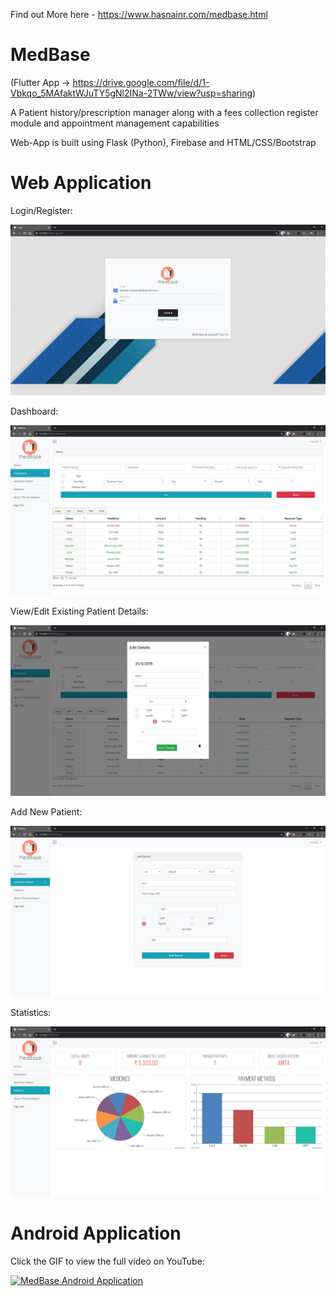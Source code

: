 Find out More here - https://www.hasnainr.com/medbase.html

# MedBase

(Flutter App -> https://drive.google.com/file/d/1-Vbkqo_5MAfaktWJuTY5gNl2INa-2TWw/view?usp=sharing)

A Patient history/prescription manager along with a fees collection register module and appointment management capabilities

Web-App is built using Flask (Python), Firebase and HTML/CSS/Bootstrap


# Web Application
Login/Register:

![Login Screen](https://github.com/hasnainroopawalla/MedBase/blob/main/images/Capture1.JPG)

Dashboard:

![Dashboard](https://github.com/hasnainroopawalla/MedBase/blob/main/images/Capture2.JPG)

View/Edit Existing Patient Details:

![View/Edit Existing Patient Details](https://github.com/hasnainroopawalla/MedBase/blob/main/images/Capture3.JPG)

Add New Patient:

![Add New Patient](https://github.com/hasnainroopawalla/MedBase/blob/main/images/Capture4.JPG)

Statistics:

![Statistics](https://github.com/hasnainroopawalla/MedBase/blob/main/images/Capture5.JPG)

# Android Application

Click the GIF to view the full video on YouTube:

[![MedBase Android Application](https://github.com/hasnainroopawalla/MedBase/blob/main/Android%20APK/images/Capture3.gif)](https://youtu.be/V4BdWLHOpDE "MedBase Android Application")
